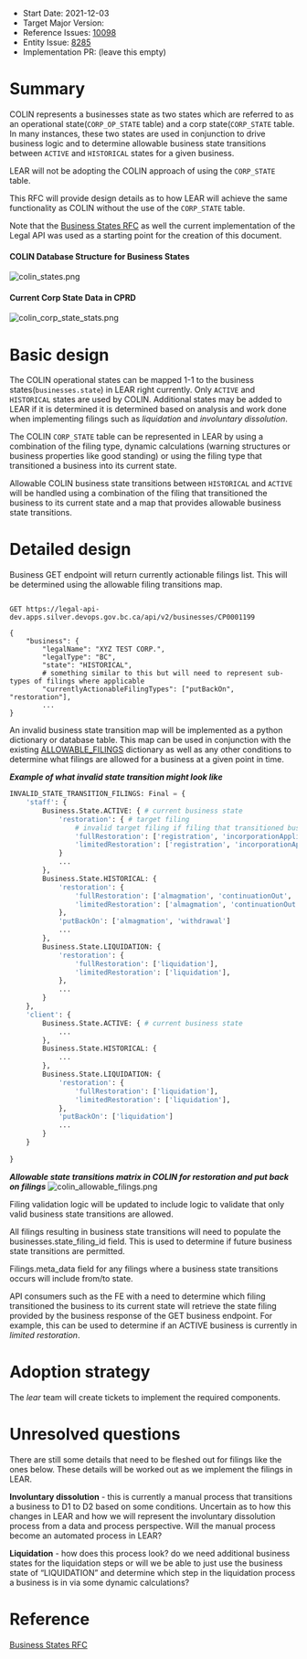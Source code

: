 - Start Date: 2021-12-03
- Target Major Version: 
- Reference Issues: [10098](https://github.com/bcgov/entity/issues/4797)
- Entity Issue: [8285](https://github.com/bcgov/entity/issues/14691)
- Implementation PR: (leave this empty)

# Summary

COLIN represents a businesses state as two states which are referred to as an operational state(`CORP_OP_STATE` table)
and a corp state(`CORP_STATE` table.  In many instances, these two states are used in conjunction to drive business logic and to determine
allowable business state transitions between `ACTIVE` and `HISTORICAL` states for a given business.

LEAR will not be adopting the COLIN approach of using the `CORP_STATE` table.  

This RFC will provide design details as to how LEAR will achieve the same functionality as COLIN without the use of the 
`CORP_STATE` table.

Note that the [Business States RFC](rfc-business-states.md) as well the current implementation of the Legal API was used
as a starting point for the creation of this document.

#### COLIN Database Structure for Business States
![colin_states.png](rfc-colin-states-mapping-to-lear/colin_states.png)

#### Current Corp State Data in CPRD
![colin_corp_state_stats.png](rfc-colin-states-mapping-to-lear/colin_corp_state_stats.png)


# Basic design

The COLIN operational states can be mapped 1-1 to the business states(`businesses.state`) in LEAR right currently.  Only `ACTIVE` and 
`HISTORICAL` states are used by COLIN.  Additional states may be added to LEAR if it is determined it is determined based on analysis
and work done when implementing filings such as _liquidation_ and _involuntary dissolution_.

The COLIN `CORP_STATE` table can be represented in LEAR by using a combination of the filing type, dynamic calculations (warning 
structures or business properties like good standing) or using the filing type that transitioned a business into its current state.

Allowable COLIN business state transitions between `HISTORICAL` and `ACTIVE` will be handled using a combination of the 
filing that transitioned the business to its current state and a map that provides allowable business state transitions.

# Detailed design

Business GET endpoint will return currently actionable filings list.  This will be determined using the allowable filing
transitions map.

``` http request

GET https://legal-api-dev.apps.silver.devops.gov.bc.ca/api/v2/businesses/CP0001199

{
    "business": {
        "legalName": "XYZ TEST CORP.",
        "legalType": "BC",
        "state": "HISTORICAL",
        # something similar to this but will need to represent sub-types of filings where applicable
        "currentlyActionableFilingTypes": ["putBackOn", "restoration"],
        ...
}
```

An invalid business state transition map will be implemented as a python dictionary or database table.  This map can be
used in conjunction with the existing [ALLOWABLE_FILINGS](https://github.com/bcgov/lear/blob/e850f9a22672910db6e4ceb2f1ddb9437541a86f/legal-api/src/legal_api/services/authz.py#L96) 
dictionary as well as any other conditions to determine what filings are allowed for a business at a given point in time.

**_Example of what invalid state transition might look like_**
``` python
INVALID_STATE_TRANSITION_FILINGS: Final = {
    'staff': {
        Business.State.ACTIVE: { # current business state
            'restoration': { # target filing
                # invalid target filing if filing that transitioned business to its current state is in list
                'fullRestoration': ['registration', 'incorporationApplication'], 
                'limitedRestoration': ['registration', 'incorporationApplication'], 
            }
            ...
        },
        Business.State.HISTORICAL: {
            'restoration': { 
                'fullRestoration': ['almagmation', 'continuationOut', 'continuationIn'], 
                'limitedRestoration': ['almagmation', 'continuationOut', 'continuationIn'],
            },
            'putBackOn': ['almagmation', 'withdrawal']
            ...
        },
        Business.State.LIQUIDATION: {
            'restoration': {
                'fullRestoration': ['liquidation'], 
                'limitedRestoration': ['liquidation'], 
            },
            ...
        }
    },
    'client': {
        Business.State.ACTIVE: { # current business state
            ...
        },
        Business.State.HISTORICAL: {
            ...
        },
        Business.State.LIQUIDATION: {
            'restoration': {
                'fullRestoration': ['liquidation'], 
                'limitedRestoration': ['liquidation'], 
            },
            'putBackOn': ['liquidation']
            ...
        }
    }        
    
}
```

**_Allowable state transitions matrix in COLIN for restoration and put back on filings_**
![colin_allowable_filings.png](rfc-colin-states-mapping-to-lear/colin_allowable_filings.png)

Filing validation logic will be updated to include logic to validate that only valid business state transitions are allowed. 

All filings resulting in business state transitions will need to populate the businesses.state_filing_id field.  This is used to determine if
future business state transitions are permitted.

Filings.meta_data field for any filings where a business state transitions occurs will include from/to state.

API consumers such as the FE with a need to determine which filing transitioned the business to its current state will retrieve the
state filing provided by the business response of the GET business endpoint.  For example, this can be used to determine
if an ACTIVE business is currently in _limited restoration_.

# Adoption strategy

The _lear_ team will create tickets to implement the required components.

# Unresolved questions

There are still some details that need to be fleshed out for filings like the ones below. These details will be worked out as we implement the filings in LEAR.

**Involuntary dissolution** - this is currently a manual process that transitions a business to D1 to D2 based on some conditions. Uncertain as to how this changes in LEAR and how we will represent the involuntary dissolution process from a data and process perspective. Will the manual process become an automated process in LEAR?

**Liquidation** - how does this process look? do we need additional business states for the liquidation steps or will we be able to just use the business state of “LIQUIDATION” and determine which step in the liquidation process a business is in via some dynamic calculations?


# Reference

[Business States RFC](rfc-business-states.md)
